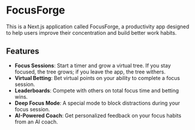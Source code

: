 # FocusForge

This is a Next.js application called FocusForge, a productivity app designed to help users improve their concentration and build better work habits.

## Features

- **Focus Sessions**: Start a timer and grow a virtual tree. If you stay focused, the tree grows; if you leave the app, the tree withers.
- **Virtual Betting**: Bet virtual points on your ability to complete a focus session.
- **Leaderboards**: Compete with others on total focus time and betting wins.
- **Deep Focus Mode**: A special mode to block distractions during your focus session.
- **AI-Powered Coach**: Get personalized feedback on your focus habits from an AI coach.
